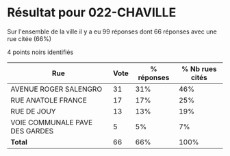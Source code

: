 # Résultat pour 022-CHAVILLE

Sur l'ensemble de la ville il y a eu 99 réponses dont 66 réponses avec une rue citée (66%)

4 points noirs identifiés

| Rue | Vote | % réponses | % Nb rues cités|
|-----|------|------------|----------------|
| AVENUE ROGER SALENGRO | 31 | 31% | 46%|
| RUE ANATOLE FRANCE | 17 | 17% | 25%|
| RUE DE JOUY | 13 | 13% | 19%|
| VOIE COMMUNALE PAVE DES GARDES | 5 | 5% | 7%|
| **Total** | 66 | 66% | 100%|
